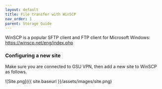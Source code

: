 ```yaml
---
layout: default
title: File transfer with WinSCP
nav_order: 1
parent: Storage Guide
---
```

WinSCP is a popular SFTP client and FTP client for Microsoft Windows:
<https://winscp.net/eng/index.php>

### Configuring a new site

Make sure you are connected to GSU VPN, then add a new site to WinSCP as
follows.

![Site.png]({{ site.baseurl }}/assets/images/site.png)